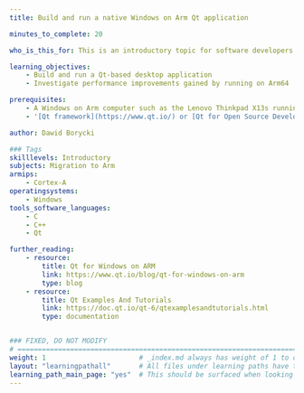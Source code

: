```yaml
---
title: Build and run a native Windows on Arm Qt application 

minutes_to_complete: 20

who_is_this_for: This is an introductory topic for software developers who want to use the native performance of the Qt framework for building desktop applications on Windows on Arm (WoA).

learning_objectives:
    - Build and run a Qt-based desktop application
    - Investigate performance improvements gained by running on Arm64

prerequisites:
    - A Windows on Arm computer such as the Lenovo Thinkpad X13s running Windows 11 or a Windows on Arm [virtual machine](/learning-paths/cross-platform/woa_azure/).
    - '[Qt framework](https://www.qt.io/) or [Qt for Open Source Development](https://www.qt.io/download-open-source)'

author: Dawid Borycki

### Tags
skilllevels: Introductory
subjects: Migration to Arm
armips:
    - Cortex-A
operatingsystems:
    - Windows
tools_software_languages:
    - C
    - C++
    - Qt    

further_reading:
    - resource:
        title: Qt for Windows on ARM
        link: https://www.qt.io/blog/qt-for-windows-on-arm
        type: blog
    - resource:
        title: Qt Examples And Tutorials
        link: https://doc.qt.io/qt-6/qtexamplesandtutorials.html
        type: documentation    


### FIXED, DO NOT MODIFY
# ================================================================================
weight: 1                       # _index.md always has weight of 1 to order correctly
layout: "learningpathall"       # All files under learning paths have this same wrapper
learning_path_main_page: "yes"  # This should be surfaced when looking for related content. Only set for _index.md of learning path content.
---
```

